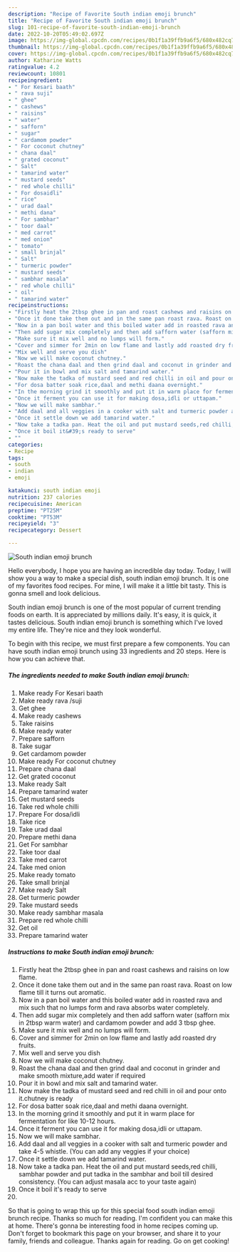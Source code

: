```yaml
---
description: "Recipe of Favorite South indian emoji brunch"
title: "Recipe of Favorite South indian emoji brunch"
slug: 101-recipe-of-favorite-south-indian-emoji-brunch
date: 2022-10-20T05:49:02.697Z
image: https://img-global.cpcdn.com/recipes/0b1f1a39ffb9a6f5/680x482cq70/south-indian-emoji-brunch-recipe-main-photo.jpg
thumbnail: https://img-global.cpcdn.com/recipes/0b1f1a39ffb9a6f5/680x482cq70/south-indian-emoji-brunch-recipe-main-photo.jpg
cover: https://img-global.cpcdn.com/recipes/0b1f1a39ffb9a6f5/680x482cq70/south-indian-emoji-brunch-recipe-main-photo.jpg
author: Katharine Watts
ratingvalue: 4.2
reviewcount: 10801
recipeingredient:
- " For Kesari baath"
- " rava suji"
- " ghee"
- " cashews"
- " raisins"
- " water"
- " safforn"
- " sugar"
- " cardamom powder"
- " For coconut chutney"
- " chana daal"
- " grated coconut"
- " Salt"
- " tamarind water"
- " mustard seeds"
- " red whole chilli"
- " For dosaidli"
- " rice"
- " urad daal"
- " methi dana"
- " For sambhar"
- " toor daal"
- " med carrot"
- " med onion"
- " tomato"
- " small brinjal"
- " Salt"
- " turmeric powder"
- " mustard seeds"
- " sambhar masala"
- " red whole chilli"
- " oil"
- " tamarind water"
recipeinstructions:
- "Firstly heat the 2tbsp ghee in pan and roast cashews and raisins on low flame."
- "Once it done take them out and in the same pan roast rava. Roast on low flame till it turns out aromatic."
- "Now in a pan boil water and this boiled water add in roasted rava and mix such that no lumps form and rava absorbs water completely."
- "Then add sugar mix completely and then add safforn water (safforn mix in 2tbsp warm water) and cardamom powder and add 3 tbsp ghee."
- "Make sure it mix well and no lumps will form."
- "Cover and simmer for 2min on low flame and lastly add roasted dry fruits."
- "Mix well and serve you dish"
- "Now we will make coconut chutney."
- "Roast the chana daal and then grind daal and coconut in grinder and make smooth mixture,add water if required"
- "Pour it in bowl and mix salt and tamarind water."
- "Now make the tadka of mustard seed and red chilli in oil and pour onto it.chutney is ready"
- "For dosa batter soak rice,daal and methi daana overnight."
- "In the morning grind it smoothly and put it in warm place for fermentation for like 10-12 hours."
- "Once it ferment you can use it for making dosa,idli or uttapam."
- "Now we will make sambhar."
- "Add daal and all veggies in a cooker with salt and turmeric powder and take 4-5 whistle. (You can add any veggies if your choice)"
- "Once it settle down we add tamarind water."
- "Now take a tadka pan. Heat the oil and put mustard seeds,red chilli, sambhar powder and put tadka in the sambhar and boil till desired consistency. (You can adjust masala acc to your taste again)"
- "Once it boil it&#39;s ready to serve"
- ""
categories:
- Recipe
tags:
- south
- indian
- emoji

katakunci: south indian emoji 
nutrition: 237 calories
recipecuisine: American
preptime: "PT25M"
cooktime: "PT53M"
recipeyield: "3"
recipecategory: Dessert

---
```



![South indian emoji brunch](https://img-global.cpcdn.com/recipes/0b1f1a39ffb9a6f5/680x482cq70/south-indian-emoji-brunch-recipe-main-photo.jpg)

Hello everybody, I hope you are having an incredible day today. Today, I will show you a way to make a special dish, south indian emoji brunch. It is one of my favorites food recipes. For mine, I will make it a little bit tasty. This is gonna smell and look delicious.



South indian emoji brunch is one of the most popular of current trending foods on earth. It is appreciated by millions daily. It's easy, it is quick, it tastes delicious. South indian emoji brunch is something which I've loved my entire life. They're nice and they look wonderful.


To begin with this recipe, we must first prepare a few components. You can have south indian emoji brunch using 33 ingredients and 20 steps. Here is how you can achieve that.

<!--inarticleads1-->

##### The ingredients needed to make South indian emoji brunch:

1. Make ready  For Kesari baath
1. Make ready  rava /suji
1. Get  ghee
1. Make ready  cashews
1. Take  raisins
1. Make ready  water
1. Prepare  safforn
1. Take  sugar
1. Get  cardamom powder
1. Make ready  For coconut chutney
1. Prepare  chana daal
1. Get  grated coconut
1. Make ready  Salt
1. Prepare  tamarind water
1. Get  mustard seeds
1. Take  red whole chilli
1. Prepare  For dosa/idli
1. Take  rice
1. Take  urad daal
1. Prepare  methi dana
1. Get  For sambhar
1. Take  toor daal
1. Take  med carrot
1. Take  med onion
1. Make ready  tomato
1. Take  small brinjal
1. Make ready  Salt
1. Get  turmeric powder
1. Take  mustard seeds
1. Make ready  sambhar masala
1. Prepare  red whole chilli
1. Get  oil
1. Prepare  tamarind water




<!--inarticleads2-->

##### Instructions to make South indian emoji brunch:

1. Firstly heat the 2tbsp ghee in pan and roast cashews and raisins on low flame.
1. Once it done take them out and in the same pan roast rava. Roast on low flame till it turns out aromatic.
1. Now in a pan boil water and this boiled water add in roasted rava and mix such that no lumps form and rava absorbs water completely.
1. Then add sugar mix completely and then add safforn water (safforn mix in 2tbsp warm water) and cardamom powder and add 3 tbsp ghee.
1. Make sure it mix well and no lumps will form.
1. Cover and simmer for 2min on low flame and lastly add roasted dry fruits.
1. Mix well and serve you dish
1. Now we will make coconut chutney.
1. Roast the chana daal and then grind daal and coconut in grinder and make smooth mixture,add water if required
1. Pour it in bowl and mix salt and tamarind water.
1. Now make the tadka of mustard seed and red chilli in oil and pour onto it.chutney is ready
1. For dosa batter soak rice,daal and methi daana overnight.
1. In the morning grind it smoothly and put it in warm place for fermentation for like 10-12 hours.
1. Once it ferment you can use it for making dosa,idli or uttapam.
1. Now we will make sambhar.
1. Add daal and all veggies in a cooker with salt and turmeric powder and take 4-5 whistle. (You can add any veggies if your choice)
1. Once it settle down we add tamarind water.
1. Now take a tadka pan. Heat the oil and put mustard seeds,red chilli, sambhar powder and put tadka in the sambhar and boil till desired consistency. (You can adjust masala acc to your taste again)
1. Once it boil it&#39;s ready to serve
1. 




So that is going to wrap this up for this special food south indian emoji brunch recipe. Thanks so much for reading. I'm confident you can make this at home. There's gonna be interesting food in home recipes coming up. Don't forget to bookmark this page on your browser, and share it to your family, friends and colleague. Thanks again for reading. Go on get cooking!
